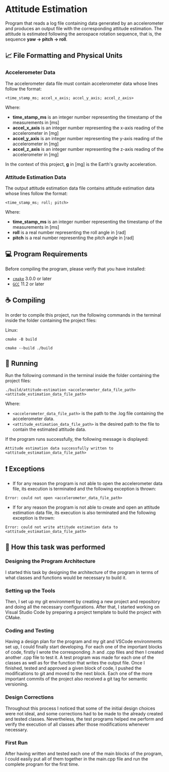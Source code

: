 # Attitude Estimation

Program that reads a log file containing data generated by an accelerometer and produces an output file with the corresponding attitude estimation. The attitude is estimated following the aerospace rotation sequence, that is, the sequence **yaw → pitch → roll**.

## 📈 File Formatting and Physical Units

### Accelerometer Data

The accelerometer data file must contain accelerometer data whose lines follow the format:

`<time_stamp_ms; accel_x_axis; accel_y_axis; accel_z_axis>`

Where:

* **time_stamp_ms** is an integer number representing the timestamp of the measurements in [ms]
* **accel_x_axis** is an integer number representing the x-axis reading of the accelerometer in [mg]
* **accel_y_axis** is an integer number representing the y-axis reading of the accelerometer in [mg]
* **accel_z_axis** is an integer number representing the z-axis reading of the accelerometer in [mg]

In the context of this project, **g** in [mg] is the Earth's gravity acceleration.

### Attitude Estimation Data

The output attitude estimation data file contains attitude estimation data whose lines follow the format:

`<time_stamp_ms; roll; pitch>`

Where:

* **time_stamp_ms** is an integer number representing the timestamp of the measurements in [ms]
* **roll** is a real number representing the roll angle in [rad]
* **pitch** is a real number representing the pitch angle in [rad]

## 💻 Program Requirements

Before compiling the program, please verify that you have installed:

* [`cmake`][1] 3.0.0 or later
* [`GCC`][2] 11.2 or later

## ☕ Compiling

In order to compile this project, run the following commands in the terminal inside the folder containing the project files:

Linux:

```
cmake -B build
```

```
cmake --build ./build
```

## 🚀 Running

Run the following command in the terminal inside the folder containing the project files:
```
./build/attitude-estimation <accelerometer_data_file_path> <attitude_estimation_data_file_path>
```
Where:

* `<accelerometer_data_file_path>` is the path to the .log file containing the accelerometer data.
* `<attitude_estimation_data_file_path>` is the desired path to the file to contain the estimated attitude data.

If the program runs successfully, the following message is displayed:

`Attitude estimation data successfully written to <attitude_estimation_data_file_path>`

## ❗ Exceptions

* If for any reason the program is not able to open the accelerometer data file, its execution is terminated and the following exception is thrown:

`Error: could not open <accelerometer_data_file_path>`

* If for any reason the program is not able to create and open an attitude estimation data file, its execution is also terminated and the following exception is thrown:

`Error: could not write attitude estimation data to <attitude_estimation_data_file_path>`

## 🤖 How this task was performed

### Designing the Program Architecture

I started this task by designing the architecture of the program in terms of what classes and functions would be necessary to build it.

### Setting up the Tools

Then, I set up my git environment by creating a new project and repository and doing all the necessary configurations. After that, I started working on Visual Studio Code by preparing a project template to build the project with CMake.

### Coding and Testing

Having a design plan for the program and my git and VSCode environments set up, I could finally start developing. For each one of the important blocks of code, firstly I wrote the corresponding .h and .cpp files and then I created another .cpp file to test it. A test program was made for each one of the classes as well as for the function that writes the output file. Once I finished, tested and approved a given block of code, I pushed the modifications to git and moved to the next block. Each one of the more important commits of the project also received a git tag for semantic versioning.

### Design Corrections

Throughout this process I noticed that some of the initial design choices were not ideal, and some corrections had to be made to the already created and tested classes. Nevertheless, the test programs helped me perform and verify the execution of all classes after those modifications whenever necessary.

### First Run

After having written and tested each one of the main blocks of the program, I could easily put all of them together in the main.cpp file and run the complete program for the first time.

[1]: https://cmake.org
[2]: https://gcc.gnu.org
